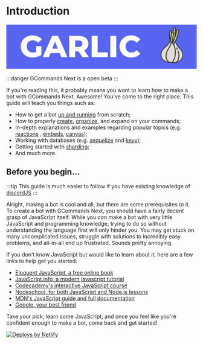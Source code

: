 # Introduction

![BANNER](./images/branding/banner.png)

:::danger GCommands Next is a open beta :::

If you're reading this, it probably means you want to learn how to make a bot with GCommands Next. Awesome! You've come
to the right place. This guide will teach you things such as:

- How to get a bot [up and running](/getting-started) from scratch;
- How to properly [create](/creating-your-bot/), [organize](/creating-your-bot/command-handling.md), and expand on your
  commands;
- In-depth explanations and examples regarding popular topics (e.g. [reactions](/popular-topics/reactions.md)
  , [embeds](/popular-topics/embeds.md), [canvas](/popular-topics/canvas.md));
- Working with databases (e.g. [sequelize](/sequelize/) and [keyv](/keyv/));
- Getting started with [sharding](/sharding/);
- And much more.

## Before you begin...

:::tip This guide is much easier to follow if you have existing knowledge of [discordJS](https://discordjs.guide/) :::

Alright, making a bot is cool and all, but there are some prerequisites to it. To create a bot with GCommands Next, you
should have a fairly decent grasp of JavaScript itself. While you _can_ make a bot with very little JavaScript and
programming knowledge, trying to do so without understanding the language first will only hinder you. You may get stuck
on many uncomplicated issues, struggle with solutions to incredibly easy problems, and all-in-all end up frustrated.
Sounds pretty annoying.

If you don't know JavaScript but would like to learn about it, here are a few links to help get you started:

* [Eloquent JavaScript, a free online book](http://eloquentjavascript.net/)
* [JavaScript.info, a modern javascript tutorial](https://javascript.info/)
* [Codecademy's interactive JavaScript course](https://www.codecademy.com/learn/learn-javascript)
* [Nodeschool, for both JavaScript and Node.js lessons](https://nodeschool.io/)
* [MDN's JavaScript guide and full documentation](https://developer.mozilla.org/en-US/docs/Web/JavaScript)
* [Google, your best friend](https://google.com)

Take your pick, learn some JavaScript, and once you feel like you're confident enough to make a bot, come back and get
started!

<a href="https://www.netlify.com">
	<img src="https://www.netlify.com/img/global/badges/netlify-color-accent.svg" alt="Deploys by Netlify" />
</a>

